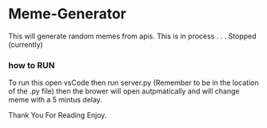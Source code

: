 # Meme-Generator
<p>    This will generate random memes from apis. This is in process . . . Stopped (currently)
</p>

 ###  how to RUN 
 
<p>To run this open vsCode then run server.py (Remember to be in the location of the .py file)
then the brower will open autpmatically and will change meme with a 5 mintus delay. </p>




Thank You For Reading
Enjoy.
